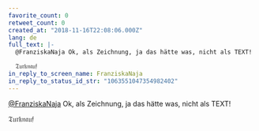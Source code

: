 ```yaml
---
favorite_count: 0
retweet_count: 0
created_at: "2018-11-16T22:08:06.000Z"
lang: de
full_text: |-
  @FranziskaNaja Ok, als Zeichnung, ja das hätte was, nicht als TEXT! 

  𝔗𝔲𝔯𝔨𝔫𝔞𝔲𝔣
in_reply_to_screen_name: FranziskaNaja
in_reply_to_status_id_str: "1063551047354982402"
---
```


[@FranziskaNaja](https://twitter.com/FranziskaNaja) Ok, als Zeichnung, ja das
hätte was, nicht als TEXT!

𝔗𝔲𝔯𝔨𝔫𝔞𝔲𝔣
